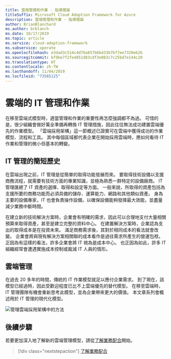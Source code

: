 ```yaml
---
title: 雲端管理和作業 - 指導理論
titleSuffix: Microsoft Cloud Adoption Framework for Azure
description: 雲端管理和作業 - 指導理論
author: BrianBlanchard
ms.author: brblanch
ms.date: 10/17/2019
ms.topic: article
ms.service: cloud-adoption-framework
ms.subservice: operate
ms.openlocfilehash: e3dad3c514c4d76a857b6b433b7bf7ee7320e626
ms.sourcegitcommit: bf9be7f2fe4851d83cdf3e083c7c25bd7e144c20
ms.translationtype: HT
ms.contentlocale: zh-TW
ms.lasthandoff: 11/04/2019
ms.locfileid: "73565125"
---
```

# <a name="it-management-and-operations-in-the-cloud"></a>雲端的 IT 管理和作業

在移至雲端式模型時，適當管理和作業的重要性再怎麼強調都不為過。 可惜的是，很少組織會做好萬全準備再轉換 IT 管理措施，因此往往無法成功建置雲端優先的作業模型。 「雲端採用架構」這一節概述已證實可在雲端中獲得成功的作業模型、流程和工具。 其中每個區域都代表企業在開始採用雲端時，應如何看待 IT 作業和管理的微小但基本的轉變。

## <a name="brief-history-of-it-management"></a>IT 管理的簡短歷史

在雲端出現之前，IT 管理是從簡單的取得功能發展而來。 要取得技術設備以支援商務流程，就需要有技術方面的專業知識，並極為熟悉一群特定的設備廠商。 IT 管理匯總了 IT 資產的選擇、取得和設定等方面。 一般來說，所取得的資產包括為支援所要的商務功能而必須具備的儲存、運算能力、網路和其他類似資產。 身為主要的設備專家，IT 也會負責操作設備，以確保設備能夠發揮最大效能，並盡量減少業務中斷時間。

在建立新的技術解決方案時，企業會有明確的需求，因此可以合理地支付大量相關預算來取得資產，甚至是建立完整的資料中心。 在建置解決方案時，企業認為支出的取得成本是在投資未來。 滿足商務需求後，其對於相同成本的看法就會改變。 企業會將與現有解決方案相關聯的成本看作是過往需求所產生的營運包袱。 正因為有這樣的看法，許多企業會將 IT 視為是成本中心。 也正因為如此，許多 IT 組織經常會遭遇實施成本控制或裁減 IT 人員的情形。

## <a name="cloud-management"></a>雲端管理

在過去 20 多年的時間，傳統的 IT 作業模型就足以應付企業需求。 到了現在，該模型已經過時，因此受歡迎程度已比不上雲端優先的替代模型。 在移至雲端時，IT 管理團隊有機會重新思考此模型，並為企業帶來更大的價值。 本文章系列會概述用於 IT 管理的現代化模型。

![管理雲端採用架構中的方法](../../_images/manage/caf-manage.png)

## <a name="next-steps"></a>後續步驟

若要更加深入地了解新的雲端管理模型，請從[了解業務配合](./business-alignment.md)開始。

> [!div class="nextstepaction"]
> [了解業務配合](./business-alignment.md)
